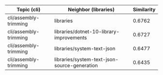 | Topic (cli) | Neighbor (libraries) | Similarity |
|-------------|-------------------|------------|
| cli/assembly-trimming | libraries | 0.6762 |
| cli/assembly-trimming | libraries/dotnet-10-library-improvements | 0.6727 |
| cli/assembly-trimming | libraries/system-text-json | 0.6477 |
| cli/assembly-trimming | libraries/system-text-json-source-generation | 0.6435 |
